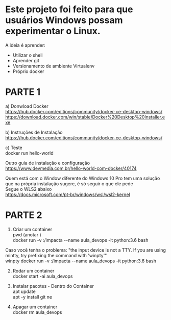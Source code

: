 # Este projeto foi feito para que usuários Windows possam experimentar o Linux.  
A ideia é aprender:  
- Utilizar o shell  
- Aprender git  
- Versionamento de ambiente Virtualenv  
- Próprio docker  

# PARTE 1  
  
a) Donwload Docker  
https://hub.docker.com/editions/community/docker-ce-desktop-windows/  
https://download.docker.com/win/stable/Docker%20Desktop%20Installer.exe  
  
b) Instruções de Instalação  
https://hub.docker.com/editions/community/docker-ce-desktop-windows/  
  
c) Teste  
docker run hello-world  
  
Outro guia de instalação e configuração  
https://www.devmedia.com.br/hello-world-com-docker/40174  
  
Quem está com o Window diferente do Windows 10 Pro tem uma solução que na própria instalação sugere, é só seguir o que ele pede  
Segue o WLS2 abaixo  
https://docs.microsoft.com/pt-br/windows/wsl/wsl2-kernel  
  
# PARTE 2  
1) Criar um container  
pwd (anotar <caminho>)  
docker run -v <caminho>:/impacta --name aula_devops -it python:3.6 bash  

Caso você tenha o problema: "the input device is not a TTY.  If you are using mintty, try prefixing the command with 'winpty'"   
winpty docker run -v <caminho>:/impacta --name aula_devops -it python:3.6 bash  
  
2) Rodar um container  
docker start -ai aula_devops  
  
4) Instalar pacotes - Dentro do Container  
apt update  
apt -y install git ne  
  
5) Apagar um container  
docker rm aula_devops  

